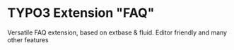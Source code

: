 # TYPO3 Extension "FAQ"

Versatile FAQ extension, based on extbase & fluid. Editor friendly and many other features

